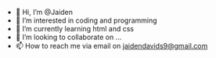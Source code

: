 - 👋 Hi, I’m @Jaiden
- 👀 I’m interested in coding and programming
- 🌱 I’m currently learning html and css
- 💞️ I’m looking to collaborate on ...
- 📫 How to reach me via email on jaidendavids9@gmail.com 

<!---
Bezerk-6/Bezerk-6 is a ✨ special ✨ repository because its `README.md` (this file) appears on your GitHub profile.
You can click the Preview link to take a look at your changes.
--->
